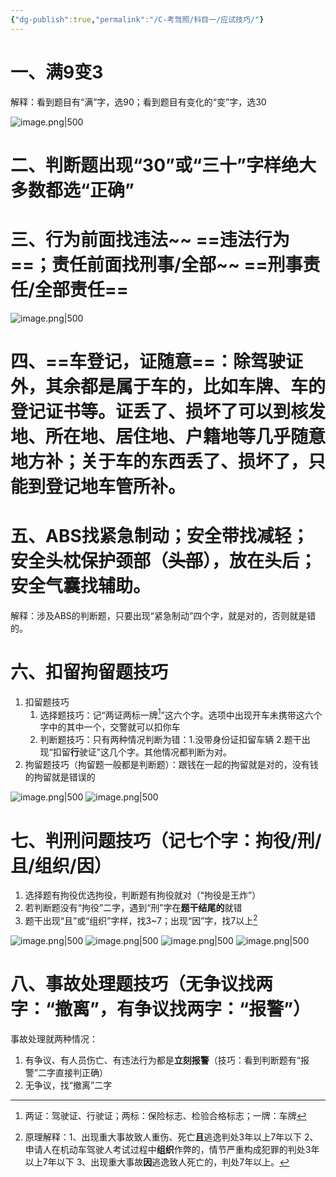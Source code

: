 ```yaml
---
{"dg-publish":true,"permalink":"/C-考驾照/科目一/应试技巧/"}
---
```


# 一、满9变3

解释：看到题目有“满”字，选90；看到题目有变化的“变”字，选30

![image.png|500](https://lsky.jzyon.top/uplods/202412152137900.png)

# 二、判断题出现“30”或“三十”字样绝大多数都选“正确”

# 三、行为前面找违法~~ ==违法行为==；责任前面找刑事/全部~~ ==刑事责任/全部责任==

![image.png|500](https://lsky.jzyon.top/uplods/202412152142098.png)

# 四、==车登记，证随意==：除驾驶证外，其余都是属于车的，比如车牌、车的登记证书等。证丢了、损坏了可以到核发地、所在地、居住地、户籍地等几乎随意地方补；关于车的东西丢了、损坏了，只能到登记地车管所补。

# 五、ABS找紧急制动；安全带找减轻；安全头枕保护颈部（~~头部~~），放在头后；安全气囊找辅助。

解释：涉及ABS的判断题，只要出现“紧急制动”四个字，就是对的，否则就是错的。

# 六、扣留拘留题技巧
1. 扣留题技巧
	1. 选择题技巧：记“两证两标一牌[^1]”这六个字。选项中出现开车未携带这六个字中的其中一个，交警就可以扣你车
	2. 判断题技巧：只有两种情况判断为错：1.没带身份证扣留车辆 2.题干出现“扣留**行**驶证”这几个字。其他情况都判断为对。
2. 拘留题技巧（拘留题一般都是判断题）：跟钱在一起的拘留就是对的，没有钱的拘留就是错误的

![image.png|500](https://lsky.jzyon.top/uplods/202412162027732.png)
![image.png|500](https://lsky.jzyon.top/uplods/202412162027806.png)

# 七、判刑问题技巧（记七个字：拘役/刑/且/组织/因）
1. 选择题有拘役优选拘役，判断题有拘役就对（“拘役是王炸”）
2. 若判断题没有“拘役”二字，遇到“刑”字在**题干结尾的**就错
3. 题干出现“且”或“组织”字样，找3~7；出现“因”字，找7以上[^2]

![image.png|500](https://lsky.jzyon.top/uplods/202412162041582.png)
![image.png|500](https://lsky.jzyon.top/uplods/202412162045567.png)
![image.png|500](https://lsky.jzyon.top/uplods/202412162042291.png)
![image.png|500](https://lsky.jzyon.top/uplods/202412162044577.png)

# 八、事故处理题技巧（无争议找两字：“撤离”，有争议找两字：“报警”）

事故处理就两种情况：
1. 有争议、有人员伤亡、有违法行为都是**立刻报警**（技巧：看到判断题有“报警”二字直接判正确）
2. 无争议，找“撤离”二字



[^1]: 两证：驾驶证、行驶证；两标：保险标志、检验合格标志；一牌：车牌
[^2]: 原理解释：1、出现重大事故致人重伤、死亡**且**逃逸判处3年以上7年以下 2、申请人在机动车驾驶人考试过程中**组织**作弊的，情节严重构成犯罪的判处3年以上7年以下 3、出现重大事故**因**逃逸致人死亡的，判处7年以上。